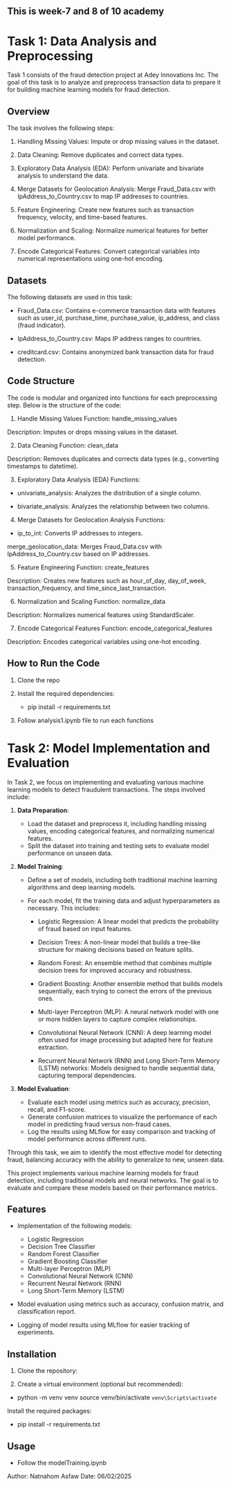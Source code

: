 ## This is week-7 and 8 of 10 academy

# Task 1: Data Analysis and Preprocessing

Task 1 consists of the fraud detection project at Adey Innovations Inc. The goal of this task is to analyze and preprocess transaction data to prepare it for building machine learning models for fraud detection.

## Overview
The task involves the following steps:

1. Handling Missing Values: Impute or drop missing values in the dataset.

2. Data Cleaning: Remove duplicates and correct data types.

3. Exploratory Data Analysis (EDA): Perform univariate and bivariate analysis to understand the data.

4. Merge Datasets for Geolocation Analysis: Merge Fraud_Data.csv with IpAddress_to_Country.csv to map IP addresses to countries.

5. Feature Engineering: Create new features such as transaction frequency, velocity, and time-based features.

6. Normalization and Scaling: Normalize numerical features for better model performance.

7. Encode Categorical Features: Convert categorical variables into numerical representations using one-hot encoding.

## Datasets
The following datasets are used in this task:

- Fraud_Data.csv: Contains e-commerce transaction data with features such as user_id, purchase_time, purchase_value, ip_address, and class (fraud indicator).

- IpAddress_to_Country.csv: Maps IP address ranges to countries.

- creditcard.csv: Contains anonymized bank transaction data for fraud detection.

## Code Structure
The code is modular and organized into functions for each preprocessing step. Below is the structure of the code:

1. Handle Missing Values
Function: handle_missing_values

Description: Imputes or drops missing values in the dataset.

2. Data Cleaning
Function: clean_data

Description: Removes duplicates and corrects data types (e.g., converting timestamps to datetime).

3. Exploratory Data Analysis (EDA)
Functions:

- univariate_analysis: Analyzes the distribution of a single column.

- bivariate_analysis: Analyzes the relationship between two columns.

4. Merge Datasets for Geolocation Analysis
Functions:

- ip_to_int: Converts IP addresses to integers.

merge_geolocation_data: Merges Fraud_Data.csv with IpAddress_to_Country.csv based on IP addresses.

5. Feature Engineering
Function: create_features

Description: Creates new features such as hour_of_day, day_of_week, transaction_frequency, and time_since_last_transaction.

6. Normalization and Scaling
Function: normalize_data

Description: Normalizes numerical features using StandardScaler.

7. Encode Categorical Features
Function: encode_categorical_features

Description: Encodes categorical variables using one-hot encoding.

## How to Run the Code
1. Clone the repo
2. Install the required dependencies:

    - pip install -r requirements.txt
3. Follow analysis1.ipynb file to run each functions

# Task 2: Model Implementation and Evaluation

In Task 2, we focus on implementing and evaluating various machine learning models to detect fraudulent transactions. The steps involved include:

1. **Data Preparation**: 
   - Load the dataset and preprocess it, including handling missing values, encoding categorical features, and normalizing numerical features.
   - Split the dataset into training and testing sets to evaluate model performance on unseen data.

2. **Model Training**:
   - Define a set of models, including both traditional machine learning algorithms and deep learning models.

   - For each model, fit the training data and adjust hyperparameters as necessary. This includes:

     - Logistic Regression: A linear model that predicts the probability of fraud based on input features.

     - Decision Trees: A non-linear model that builds a tree-like structure for making decisions based on feature splits.

     - Random Forest: An ensemble method that combines multiple decision trees for improved accuracy and robustness.

     - Gradient Boosting: Another ensemble method that builds models sequentially, each trying to correct the errors of the previous ones.

     - Multi-layer Perceptron (MLP): A neural network model with one or more hidden layers to capture complex relationships.

     - Convolutional Neural Network (CNN): A deep learning model often used for image processing but adapted here for feature extraction.
     - Recurrent Neural Network (RNN) and Long Short-Term Memory (LSTM) networks: Models designed to handle sequential data, capturing temporal dependencies.

3. **Model Evaluation**:
   - Evaluate each model using metrics such as accuracy, precision, recall, and F1-score.
   - Generate confusion matrices to visualize the performance of each model in predicting fraud versus non-fraud cases.
   - Log the results using MLflow for easy comparison and tracking of model performance across different runs.

Through this task, we aim to identify the most effective model for detecting fraud, balancing accuracy with the ability to generalize to new, unseen data.

This project implements various machine learning models for fraud detection, including traditional models and neural networks. The goal is to evaluate and compare these models based on their performance metrics.

## Features

- Implementation of the following models:
  - Logistic Regression
  - Decision Tree Classifier
  - Random Forest Classifier
  - Gradient Boosting Classifier
  - Multi-layer Perceptron (MLP)
  - Convolutional Neural Network (CNN)
  - Recurrent Neural Network (RNN)
  - Long Short-Term Memory (LSTM)

- Model evaluation using metrics such as accuracy, confusion matrix, and classification report.
- Logging of model results using MLflow for easier tracking of experiments.

## Installation

1. Clone the repository:

2. Create a virtual environment (optional but recommended):
- python -m venv venv
source venv/bin/activate  `venv\Scripts\activate`

Install the required packages:
- pip install -r requirements.txt

## Usage
- Follow the modelTraining.ipynb

Author: Natnahom Asfaw
Date: 06/02/2025